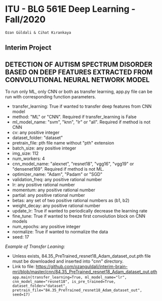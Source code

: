 # ITU - BLG 561E Deep Learning - Fall/2020
`Ozan Güldali & Cihat Kırankaya`

## Interim Project

## DETECTION OF AUTISM SPECTRUM DISORDER BASED ON DEEP FEATURES EXTRACTED FROM CONVOLUTIONAL NEURAL NETWORK MODEL

To run only ML, only CNN or both as transfer learning, app.py file can be run with corresponding function parameters.

- transfer_learning: True if wanted to transfer deep features from CNN model 
- method: "ML" or "CNN". Required if transfer_learning is False
- ml_model_name: "svm", "knn", "lr" or "all". Required if method is not CNN
- cv: any positive integer
- dataset_folder: "dataset"
- pretrain_file: pth file name without "pth" extension
- batch_size: any positive integer
- img_size: 112
- num_workers: 4
- cnn_model_name: "alexnet", "resnet18", "vgg16", "vgg19" or "densenet169". Required if method is not ML.
- optimizer_name: "Adam", "Padam" or "SGD"
- validation_freq: any positive rational number
- lr: any positive rational number
- momentum: any positive rational number
- partial: any positive rational number
- betas: any set of two positive rational numbers as (b1, b2)
- weight_decay: any positive rational number
- update_lr: True if wanted to periodically decrease the learning rate
- fine_tune: True if wanted to freeze first convolution block on CNN models
- num_epochs: any positive integer       
- normalize: True if wanted to normalize the data
- seed: 17

_Example of Transfer Leaning:_
- Unless exists, 84.35_PreTrained_resnet18_Adam_dataset_out.pth file must be downloaded and inserted into "cnn" directory.
- Link to file: https://github.com/ozanguldali/interim-brain-mri/blob/master/cnn/84.35_PreTrained_resnet18_Adam_dataset_out.pth
`app.main(transfer_learning=True, ml_model_name="lr", cnn_model_name="resnet18", is_pre_trained=True,
         dataset_folder="dataset", pretrain_file="84.35_PreTrained_resnet18_Adam_dataset_out", seed=17)`